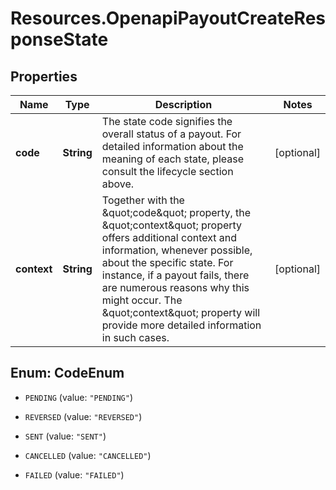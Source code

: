 # Resources.OpenapiPayoutCreateResponseState

## Properties

Name | Type | Description | Notes
------------ | ------------- | ------------- | -------------
**code** | **String** | The state code signifies the overall status of a payout. For detailed information about the meaning of each state, please consult the lifecycle section above. | [optional] 
**context** | **String** | Together with the \&quot;code\&quot; property, the \&quot;context\&quot; property offers additional context and information, whenever possible, about the specific state. For instance, if a payout fails, there are numerous reasons why this might occur. The \&quot;context\&quot; property will provide more detailed information in such cases. | [optional] 



## Enum: CodeEnum


* `PENDING` (value: `"PENDING"`)

* `REVERSED` (value: `"REVERSED"`)

* `SENT` (value: `"SENT"`)

* `CANCELLED` (value: `"CANCELLED"`)

* `FAILED` (value: `"FAILED"`)




